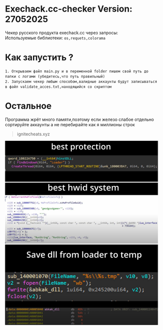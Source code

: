 # Exechack.cc-checker Version: 27052025
Чекер русского продукта exechack.cc через запросы:   
Используемые библиотеки:
`os,requets,colorama`

# Как запустить ?
`1. Открываем файл main.py и в переменной folder пишем свой путь до папки с логами (убедитесь,что путь правильный)`   
`2. Запускаем чекер любым способом,валидные аккаунты будут записываться в файл validate_acces.txt,находящийся со скриптом`

# Остальное
Программа жрёт много памяти,поэтому если железо слабое отдельно сортируйте аккаунты а не перебирайте как я миллионы строк

> ignitecheats.xyz

<img src="Снимок экрана 2025-05-27 131926.png" />   
<img src="Снимок экрана 2025-05-27 132056.png" />   
<img src="Снимок экрана 2025-05-27 132113.png" />   
